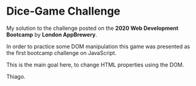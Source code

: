 # Dice-Game Challenge

My solution to the challenge posted on the **2020 Web Development Bootcamp** by **London AppBrewery**.

In order to practice some DOM manipulation this game was presented as the first bootcamp challenge on JavaScript.

This is the main goal here, to change HTML properties using the DOM.

Thiago.
